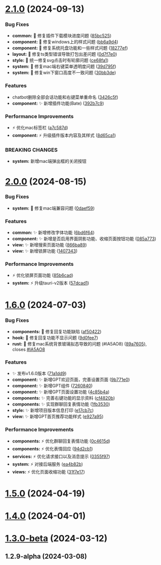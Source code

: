 # [2.1.0](https://github.com/nongyehong/HuLa-IM-Tauri/compare/v2.0.0...v2.1.0) (2024-09-13)


### Bug Fixes

* **common:** :bug: 修复插件下载模块进度问题 ([85bc525](https://github.com/nongyehong/HuLa-IM-Tauri/commit/85bc525c1191d65eee0aef0592bf6a2e47746244))
* **component:** :bug: 修复windows上的样式问题 ([bb6a9d4](https://github.com/nongyehong/HuLa-IM-Tauri/commit/bb6a9d440db4777989d9a922a5135350e2dbf894))
* **component:** :bug: 修复系统托盘功能和一些样式问题 ([18277ef](https://github.com/nongyehong/HuLa-IM-Tauri/commit/18277ef0f1ce286b77b91dbc8c6ea8a628eba7d3))
* **layout:** :bug: 修复ts类型错误导致打包出差问题 ([0d7f7e0](https://github.com/nongyehong/HuLa-IM-Tauri/commit/0d7f7e024d9404fe5fe6829504594a902c27c501))
* **style:** :bug: 统一修复svg点击时有轮廓问题 ([ce68fa1](https://github.com/nongyehong/HuLa-IM-Tauri/commit/ce68fa134368b34802d5b101a1f98a2493f7120b))
* **system:** :bug: 修复mac端右键菜单透明度问题 ([39d795f](https://github.com/nongyehong/HuLa-IM-Tauri/commit/39d795ff655afd699340d3021a0b471c3060b11c))
* **system:** :bug: 修复win下窗口高度不一致问题 ([30bb3de](https://github.com/nongyehong/HuLa-IM-Tauri/commit/30bb3de5d10ffea949c32b505f6501b3f7d0f573))


### Features

* chatbot删除全部会话功能和右键菜单重命名 ([3426c5f](https://github.com/nongyehong/HuLa-IM-Tauri/commit/3426c5f24fafe66c3543ee8f4172d2dae05740e4))
* **component:** :sparkles: 新增插件功能(Bate) ([392b7c9](https://github.com/nongyehong/HuLa-IM-Tauri/commit/392b7c99bd38fd2f298e7732499dc7510e4d286a))


### Performance Improvements

* :zap: 优化mac标签栏 ([a7c587d](https://github.com/nongyehong/HuLa-IM-Tauri/commit/a7c587d74b771e32e3b61eaef2ba5c902c0e4f6f))
* **component:** :zap: 升级插件版本内容及其样式 ([8d65ca1](https://github.com/nongyehong/HuLa-IM-Tauri/commit/8d65ca198fa8a01252e0dc7f07f4bd6c796dbfe1))


### BREAKING CHANGES

* **system:** 新增mac端弹出框的关闭按钮



# [2.0.0](https://github.com/nongyehong/HuLa-IM-Tauri/compare/v1.6.0...v2.0.0) (2024-08-15)


### Bug Fixes

* **system:** :bug: 修复mac端兼容问题 ([0daef59](https://github.com/nongyehong/HuLa-IM-Tauri/commit/0daef59a9f41326a8e82885c3b84857ec3761e92))


### Features

* **common:** :sparkles: 新增修改字体功能 ([6bd6f64](https://github.com/nongyehong/HuLa-IM-Tauri/commit/6bd6f641f1c012dd53bd7dcb5cf4a314bf7d527b))
* **component:** :sparkles: 新增是否启用界面阴影功能、收缩页面按钮功能 ([085a773](https://github.com/nongyehong/HuLa-IM-Tauri/commit/085a773967fd0a26525a2f87dc1d8fddb8d71f1a))
* **view:** :sparkles: 新增搜索页面功能 ([866ba89](https://github.com/nongyehong/HuLa-IM-Tauri/commit/866ba89b93d1a2587afb16fac745779093b9af19))
* **view:** :sparkles: 新增锁屏功能 ([1407343](https://github.com/nongyehong/HuLa-IM-Tauri/commit/14073438d5a9dc82117a84f97b5bd8f239fdfcd4))


### Performance Improvements

* :zap: 优化锁屏页面功能 ([85b6cad](https://github.com/nongyehong/HuLa-IM-Tauri/commit/85b6cad03fdcd538adbdae9fc2e63e0ef72b465a))
* **system:** :zap: 升级tauri-v2版本 ([57dcad1](https://github.com/nongyehong/HuLa-IM-Tauri/commit/57dcad1e9306421c161d555181a9deda48f5685e))



# [1.6.0](https://github.com/nongyehong/HuLa-IM-Tauri/compare/v1.5.0...v1.6.0) (2024-07-03)


### Bug Fixes

* **components:** :bug: 修复回复功能缺陷 ([af50422](https://github.com/nongyehong/HuLa-IM-Tauri/commit/af5042261bc598a68b94db780a332ab38d5a577c))
* **hook:** :bug: 修复回复功能不显示问题 ([9d0fee7](https://github.com/nongyehong/HuLa-IM-Tauri/commit/9d0fee7e5eb0919846d526b1f5a331d3a47f68d8))
* **rust:** :bug: 修复mac系统背景玻璃拟态导致的问题 (#IA5AO8) ([89a7605](https://github.com/nongyehong/HuLa-IM-Tauri/commit/89a7605055d3ab7de83491e1745773458237d7d3)), closes [#IA5AO8](https://github.com/nongyehong/HuLa-IM-Tauri/issues/IA5AO8)


### Features

* :sparkles: 发布v1.6.0版本 ([71a1dd9](https://github.com/nongyehong/HuLa-IM-Tauri/commit/71a1dd93833d4c9534945f28fe636115ef59e862))
* **component:** :sparkles: 新增GPT欢迎页面，完善设置页面 ([9b771e0](https://github.com/nongyehong/HuLa-IM-Tauri/commit/9b771e02ec31af1238f9662e839df6197f501376))
* **component:** :sparkles: 新增GPT组件 ([7260840](https://github.com/nongyehong/HuLa-IM-Tauri/commit/7260840f4b50bcbb4dad8645a84ade8280de4036))
* **component:** :sparkles: 新增GPT页面设置功能 ([4c85b4a](https://github.com/nongyehong/HuLa-IM-Tauri/commit/4c85b4afccdafe83aa0fcbd53e94ef5fc63a7a70))
* **components:** :sparkles: 完善右键功能的显示资料 ([cf4820b](https://github.com/nongyehong/HuLa-IM-Tauri/commit/cf4820bffbdee50fc1e7b44c72b51cd2c4d80091))
* **components:** :sparkles: 实现群聊回复表情功能 ([1fb3530](https://github.com/nongyehong/HuLa-IM-Tauri/commit/1fb3530cbdceef702430b272b99d3e99277c52d0))
* **style:** :sparkles: 新增项目版本信息打印 ([e17cb7c](https://github.com/nongyehong/HuLa-IM-Tauri/commit/e17cb7c24a233417ab34a1de3b04cbdc32ebc2e0))
* **view:** :sparkles: 新增GPT首页推荐功能样式 ([e927a95](https://github.com/nongyehong/HuLa-IM-Tauri/commit/e927a95fa4f95da7299459941b00d2f633217bca))


### Performance Improvements

* **components:** :zap: 优化群聊回复表情功能 ([0c4615d](https://github.com/nongyehong/HuLa-IM-Tauri/commit/0c4615d4135fb3f740cb88f8f38502c9fc90bc5d))
* **components:** :zap: 优化表情回应 ([94d2cb1](https://github.com/nongyehong/HuLa-IM-Tauri/commit/94d2cb1fec8db8901ffc85cdf8680919c58abf11))
* **services:** :zap: 优化请求接口以及消息提示 ([0355f97](https://github.com/nongyehong/HuLa-IM-Tauri/commit/0355f976b854d96e613160d2bf6cc7e5605ea0ac))
* **system:** :zap: 对接后端服务 ([ea4b82b](https://github.com/nongyehong/HuLa-IM-Tauri/commit/ea4b82be25a058a198716cebcf8becfcf252819c))
* **views:** :zap: 优化页面收缩功能 ([31f7e17](https://github.com/nongyehong/HuLa-IM-Tauri/commit/31f7e1732cbe571e3f53564c57a339812b2c1a5b))



# [1.5.0](https://github.com/nongyehong/HuLa-IM-Tauri/compare/v1.4.0...v1.5.0) (2024-04-19)



# [1.4.0](https://github.com/nongyehong/HuLa-IM-Tauri/compare/v1.3.0-beta...v1.4.0) (2024-04-01)



# [1.3.0-beta](https://github.com/nongyehong/HuLa-IM-Tauri/compare/v1.2.9-alpha...v1.3.0-beta) (2024-03-12)



## 1.2.9-alpha (2024-03-08)



